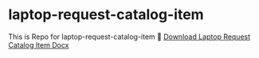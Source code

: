 # laptop-request-catalog-item
This is Repo for laptop-request-catalog-item
📄 [Download Laptop Request Catalog Item Docx](Laptop_Request_Catalog_Item.docx)
